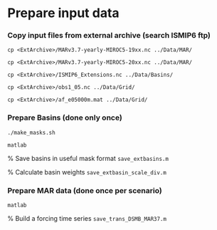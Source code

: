 # Prepare input data 

### Copy input files from external archive (search ISMIP6 ftp)
```cp <ExtArchive>/MARv3.7-yearly-MIROC5-19xx.nc ../Data/MAR/```

```cp <ExtArchive>/MARv3.7-yearly-MIROC5-20xx.nc ../Data/MAR/```

```cp <ExtArchive>/ISMIP6_Extensions.nc ../Data/Basins/```

```cp <ExtArchive>/obs1_05.nc ../Data/Grid/```

```cp <ExtArchive>/af_e05000m.mat ../Data/Grid/```


### Prepare Basins (done only once)

`./make_masks.sh`

`matlab`

% Save basins in useful mask format 
`save_extbasins.m`

% Calculate basin weights
`save_extbasin_scale_div.m`


### Prepare MAR data (done once per scenario) 
`matlab`

% Build a forcing time series 
`save_trans_DSMB_MAR37.m`

